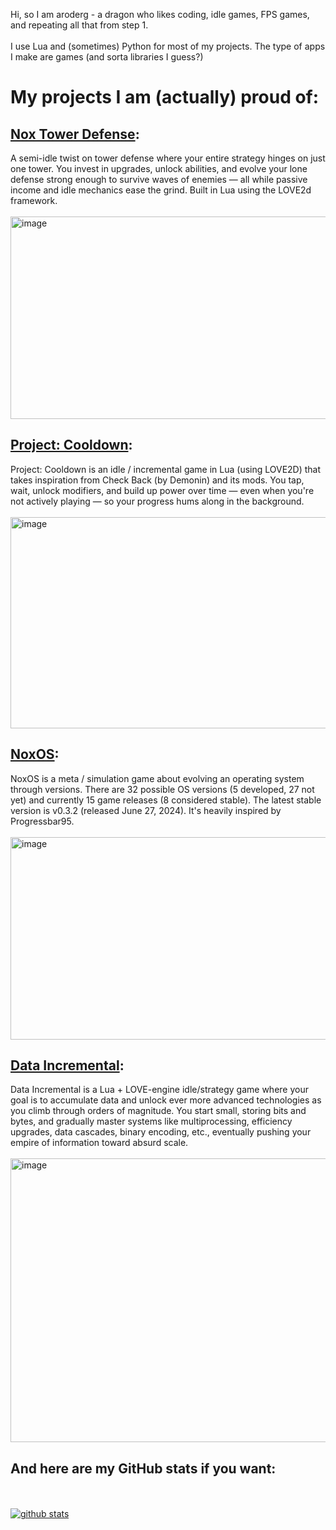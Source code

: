 Hi, so I am aroderg - a dragon who likes coding, idle games, FPS games, and repeating all that from step 1.\
\
I use Lua and (sometimes) Python for most of my projects. The type of apps I make are games (and sorta libraries I guess?)

# My projects I am (actually) proud of:

## [Nox Tower Defense](https://github.com/aroderg/Nox-Tower-Defense):
A semi-idle twist on tower defense where your entire strategy hinges on just one tower. You invest in upgrades, unlock abilities, and evolve your lone defense strong enough to survive waves of enemies — all while passive income and idle mechanics ease the grind. Built in Lua using the LOVE2d framework.\
\
<img width="576" height="324" alt="image" src="https://github.com/user-attachments/assets/685c1988-610c-4cea-a82e-3126ca47f85a" />

## [Project: Cooldown](https://github.com/aroderg/Project-Cooldown):
Project: Cooldown is an idle / incremental game in Lua (using LOVE2D) that takes inspiration from Check Back (by Demonin) and its mods. You tap, wait, unlock modifiers, and build up power over time — even when you're not actively playing — so your progress hums along in the background.\
\
<img width="576" height="338" alt="image" src="https://github.com/user-attachments/assets/dfddebbc-1ba8-47d6-98ef-842b923d711f" />

## [NoxOS](https://github.com/aroderg/NoxOS):
NoxOS is a meta / simulation game about evolving an operating system through versions. There are 32 possible OS versions (5 developed, 27 not yet) and currently 15 game releases (8 considered stable). The latest stable version is v0.3.2 (released June 27, 2024). It's heavily inspired by Progressbar95.\
\
<img width="576" height="324" alt="image" src="https://github.com/user-attachments/assets/fd1ec52c-daf1-4eab-9f01-2ac519e20f33" />

## [Data Incremental](https://github.com/aroderg/Data-Incremental):
Data Incremental is a Lua + LOVE-engine idle/strategy game where your goal is to accumulate data and unlock ever more advanced technologies as you climb through orders of magnitude. You start small, storing bits and bytes, and gradually master systems like multiprocessing, efficiency upgrades, data cascades, binary encoding, etc., eventually pushing your empire of information toward absurd scale.\
\
<img width="576" height="454" alt="image" src="https://github.com/user-attachments/assets/3b4cb97e-8241-4d64-a4f0-0d17682caade" />


## And here are my GitHub stats if you want:
\
\
[![github stats](https://github-readme-stats.vercel.app/api?username=aroderg)](https://github.com/anuraghazra/github-readme-stats)</p>

<!--
**aroderg/aroderg** is a ✨ _special_ ✨ repository because its `README.md` (this file) appears on your GitHub profile.

Here are some ideas to get you started:

- 🔭 I’m currently working on ...
- 🌱 I’m currently learning ...
- 👯 I’m looking to collaborate on ...
- 🤔 I’m looking for help with ...
- 💬 Ask me about ...
- 📫 How to reach me: ...
- 😄 Pronouns: ...
- ⚡ Fun fact: ...
-->
